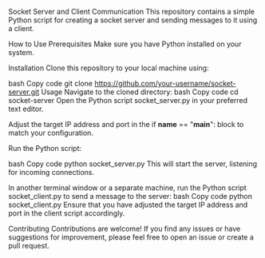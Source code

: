 Socket Server and Client Communication
This repository contains a simple Python script for creating a socket server and sending messages to it using a client.

How to Use
Prerequisites
Make sure you have Python installed on your system.

Installation
Clone this repository to your local machine using:

bash
Copy code
git clone https://github.com/your-username/socket-server.git
Usage
Navigate to the cloned directory:
bash
Copy code
cd socket-server
Open the Python script socket_server.py in your preferred text editor.

Adjust the target IP address and port in the if __name__ == "__main__": block to match your configuration.

Run the Python script:

bash
Copy code
python socket_server.py
This will start the server, listening for incoming connections.

In another terminal window or a separate machine, run the Python script socket_client.py to send a message to the server:
bash
Copy code
python socket_client.py
Ensure that you have adjusted the target IP address and port in the client script accordingly.

Contributing
Contributions are welcome! If you find any issues or have suggestions for improvement, please feel free to open an issue or create a pull request.
